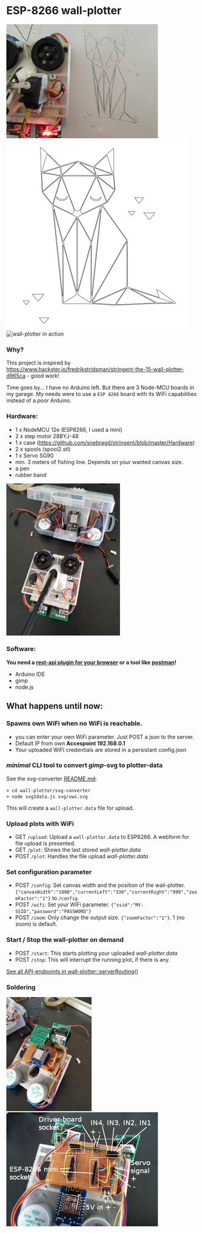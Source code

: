 # ESP-8266 wall-plotter

![wall-plotter after work](assets/wall-plotter-cat.png "ESP-8266 wall-plotter")
![The SVG](svg-converter/svg/cat.svg "The SVG template")
![wall-plotter in action](assets/wall-plotter-apng.png "ESP-8266 wall-plotter in action")

### Why?
This project is inspired by https://www.hackster.io/fredrikstridsman/stringent-the-15-wall-plotter-d965ca - good work!

Time goes by... I have no Arduino left. But there are 3 Node-MCU boards in my garage.
My needs were to use a `ESP 8266` board with its WiFi capabilities instead of a *poor* Arduino.


### Hardware:
- 1 x NodeMCU 12e (ESP8266, I used a mini)
- 2 x step motor 28BYJ-48
- 1 x case (https://github.com/snebragd/stringent/blob/master/Hardware)
- 2 x spools (spool2.stl)
- 1 x Servo SG90
- min. 3 meters of fishing line. Depends on your wanted canvas size.
- a pen
- rubber band

![wall-plotter after work](assets/wall-plotter-prototype.png "End of prototype")

### Software:
**You need a [rest-api plugin for your browser](https://github.com/RESTEDClient/RESTED) or a tool like [postman](https://www.getpostman.com/)!**
- Arduino IDE
- gimp
- node.js

## What happens until now:

### Spawns own WiFi when no WiFi is reachable. 
 - you can enter your own WiFi parameter. Just POST a json  to the server.
 - Default IP from own **Accespoint 192.168.0.1**
 - Your uploaded WiFI credentials are stored in a persistant config.json

### *minimal* CLI tool to convert *gimp*-svg to plotter-data 
See the svg-converter [README.md](svg-converter/README.md):

```
> cd wall-plotter/svg-converter 
> node svg2data.js svg/vws.svg
```

This will create a `wall-plotter.data` file for upload.


### Upload plots with WiFi 
 - GET `/upload`: Upload a `wall-plotter.data` to ESP8266. A webform for file upload is presented.
 - GET `/plot`: Shows the last stored *wall-plotter.data*
 - POST `/plot`: Handles the file upload *wall-plotter.data*
 
### Set configuration parameter
- POST `/config`: Set canvas width and the position of the wall-plotter. ```{"canvasWidth":"1000","currentLeft":"330","currentRight":"999","zoomFactor":"1"}``` to `/config`.
- POST `/wifi`: Set your WiFi parameter. ``` {"ssid":"MY-SSID","password":"PASSWORD"} ```
- POST `/zoom`: Only change the output size. ``` {"zoomFactor":"1"} ```. 1 (no zoom) is default. 

### Start / Stop the wall-plotter on demand
- POST `/start`: This starts plotting your uploaded *wall-plotter.data*
- POST `/stop`: This will interrupt the running plot, if there is any.


[See all API-endpoints in wall-plotter::serverRouting()](https://github.com/ivosdc/wall-plotter/blob/ec4a6ae48933ddb8831ab3e29a7f0a8e4150781f/server_control.ino#L174)



### Soldering
![wall-plotter board](assets/wall-plotter-board.png "Board")
![wall-plotter labeled](assets/wall-plotter-board-label.png "Sockets for ESP-8266 and stepper-driver.")
